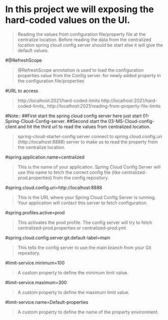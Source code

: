 # In this project we will exposing the hard-coded values on the UI.
>	Reading the values from configuration file/property file at the centralize location.
		Before reading the data from the centralized location spring cloud config server should 
		be start else it will give the default values.
		
#@RefreshScope
> @RefreshScope annotation is used to load the configuration properties value from the Config server.
for newly added property in the configuration file/properties


#URL to access
>	http://localhost:2021/hard-coded-limits
	http://localhost:2021/hard-coded-limits_
	http://localhost:2021/reading-from-property-file-limits

#Note::
##First start the spring cloud config server here just start 01-Spring-Cloud-Config-server.
##Second start the 03-MS-Cloud-config-client and hit the third url to read the values from centralized location.

>spring-cloud-starter-config server connect to spring.cloud.config.uri (http://localhost:8888) 
>server to make us to read the property from the centralize location.

#spring.application.name=centralized
>This is the name of your application. Spring Cloud Config Server will use this name to fetch the 
	correct config file (like centralized-prod.properties) from the config repository.

#spring.cloud.config.uri=http://localhost:8888
>This is the URL where your Spring Cloud Config Server is running. Your application will contact this server 
	to fetch configuration.

#spring.profiles.active=prod	
> This activates the prod profile. The config server will try to fetch centralized-prod.properties or centralized-prod.yml.
	
#spring.cloud.config.server.git.default-label=main
> This tells the config server to use the main branch from your Git repository.

#limit-service.minimum=100	
> A custom property to define the minimum limit value.

#limit-service.maximum=300	
> A custom property to define the maximum limit value.

#limit-service.name=Default-properties  
> A custom property to define the name of the property environment.














